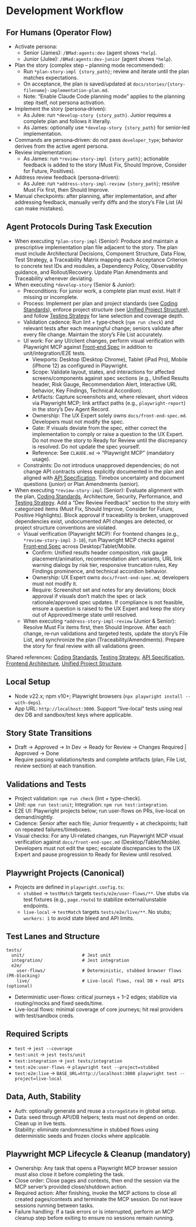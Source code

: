 # Development Workflow

## For Humans (Operator Flow)
- Activate persona:
  - Senior (James): `/BMad:agents:dev` (agent shows `*help`).
  - Junior (Julee): `/BMad:agents:dev-junior` (agent shows `*help`).
- Plan the story (complex step – planning mode recommended):
  - Run `*plan-story-impl {story_path}`; review and iterate until the plan matches expectations.
  - On acceptance, the plan is saved/updated at `docs/stories/{story-filename}-implementation-plan.md`.
  - Note: “Enable Claude Code planning mode” applies to the planning step itself, not persona activation.
- Implement the story (persona‑driven):
  - As Julee: run `*develop-story {story_path}`. Junior requires a complete plan and follows it literally.
  - As James: optionally use `*develop-story {story_path}` for senior‑led implementation.
- Commands are persona‑driven: do not pass `developer_type`; behavior derives from the active agent persona.
- Review implementation:
  - As James: run `*review-story-impl {story_path}`; actionable feedback is added to the story (Must Fix, Should Improve, Consider for Future, Positives).
- Address review feedback (persona‑driven):
  - As Julee: run `*address-story-impl-review {story_path}`; resolve Must Fix first, then Should Improve.
- Manual checkpoints: after planning, after implementation, and after addressing feedback, manually verify diffs and the story’s File List (AI can make mistakes).

## Agent Protocols During Task Execution
- When executing `*plan-story-impl` (Senior): Produce and maintain a prescriptive implementation plan file adjacent to the story. The plan must include Architectural Decisions, Component Structure, Data Flow, Test Strategy, a Traceability Matrix mapping each Acceptance Criterion to concrete test IDs and modules, a Dependency Policy, Observability guidance, and Rollout/Recovery. Update Plan Amendments and Traceability whenever deviating.
- When executing `*develop-story` (Senior & Junior):
  - Preconditions: For junior work, a complete plan must exist. Halt if missing or incomplete.
  - Process: Implement per plan and project standards (see [Coding Standards](#coding-standards)), enforce project structure (see [Unified Project Structure](#unified-project-structure)), and follow [Testing Strategy](#testing-strategy) for lane selection and coverage depth.
  - Validation cadence: Run lint + type‑check (`npm run check`) and relevant tests after each meaningful change; seniors validate after every file change. Maintain the story’s File List accurately.
  - UI work: For any UI/client changes, perform visual verification with Playwright MCP against [Front‑end Spec](./front-end-spec.md) in addition to unit/integration/E2E tests.
    - Viewports: Desktop (Desktop Chrome), Tablet (iPad Pro), Mobile (iPhone 12) as configured in Playwright.
    - Scope: Validate layout, states, and interactions for affected screens/components against spec sections (e.g., Unified Results header, Risk Gauge, Recommendation Alert, Interactive URL behavior, Key Findings, Technical Accordion).
    - Artifacts: Capture screenshots and, where relevant, short videos via Playwright MCP; link artifact paths (e.g., `playwright-report`) in the story’s Dev Agent Record.
    - Ownership: The UX Expert solely owns `docs/front-end-spec.md`. Developers must not modify the spec.
    - Gate: If visuals deviate from the spec, either correct the implementation to comply or raise a question to the UX Expert. Do not move the story to Ready for Review until the discrepancy is resolved. Do not update the spec yourself.
    - Reference: See `CLAUDE.md` → “Playwright MCP” (mandatory usage).
  - Constraints: Do not introduce unapproved dependencies; do not change API contracts unless explicitly documented in the plan and aligned with [API Specification](#api-specification). Timebox uncertainty and document questions (junior) or Plan Amendments (senior).
- When executing `*review-story-impl` (Senior): Evaluate alignment with the plan, [Coding Standards](#coding-standards), Architecture, Security, Performance, and [Testing Strategy](#testing-strategy). Add a “Dev Review Feedback” section to the story with categorized items (Must Fix, Should Improve, Consider for Future, Positive Highlights). Block approval if traceability is broken, unapproved dependencies exist, undocumented API changes are detected, or project structure conventions are violated.
  - Visual verification (Playwright MCP): For frontend changes (e.g., `*review-story-impl 3-18`), run Playwright MCP checks against [Front‑end Spec](./front-end-spec.md) across Desktop/Tablet/Mobile.
    - Confirm: Unified results header composition, risk gauge placement/animation, recommendation alert variants, URL link warning dialogs by risk tier, responsive truncation rules, Key Findings prominence, and technical accordion behavior.
    - Ownership: UX Expert owns `docs/front-end-spec.md`; developers must not modify it.
    - Require: Screenshot set and notes for any deviations; block approval if visuals don’t match the spec or lack rationale/approved spec updates. If compliance is not feasible, ensure a question is raised to the UX Expert and keep the story out of Approved/merge state until resolved.
  - When executing `*address-story-impl-review` (Junior & Senior): Resolve Must Fix items first, then Should Improve. After each change, re‑run validations and targeted tests, update the story’s File List, and synchronize the plan (Traceability/Amendments). Prepare the story for final review with all validations green.

Shared references: [Coding Standards](#coding-standards), [Testing Strategy](#testing-strategy), [API Specification](#api-specification), [Frontend Architecture](#frontend-architecture), [Unified Project Structure](#unified-project-structure).

## Local Setup
- Node v22.x; npm v10+; Playwright browsers (`npx playwright install --with-deps`).
- App URL: `http://localhost:3000`. Support “live-local” tests using real dev DB and sandbox/test keys where applicable.

## Story State Transitions
- Draft → Approved → In Dev → Ready for Review → Changes Required | Approved → Done
- Require passing validations/tests and complete artifacts (plan, File List, review section) at each transition.

## Validations and Tests
- Project validation: `npm run check` (lint + type-check).
- Unit: `npm run test:unit`; Integration: `npm run test:integration`.
- E2E UI: Playwright projects below; run user-flows on PRs, live-local on demand/nightly.
- Cadence: Senior after each file; Junior frequently + at checkpoints; halt on repeated failures/timeboxes.
- Visual checks: For any UI-related changes, run Playwright MCP visual verification against `docs/front-end-spec.md` (Desktop/Tablet/Mobile). Developers must not edit the spec; escalate discrepancies to the UX Expert and pause progression to Ready for Review until resolved.

## Playwright Projects (Canonical)
- Projects are defined in `playwright.config.ts`:
  - `stubbed` → `testMatch` targets `tests/e2e/user-flows/**`. Use stubs via test fixtures (e.g., `page.route`) to stabilize external/unstable endpoints.
  - `live-local` → `testMatch` targets `tests/e2e/live/**`. No stubs; `workers: 1` to avoid state bleed and API limits.

## Test Lanes and Structure
```
tests/
  unit/                      # Jest unit
  integration/               # Jest integration
  e2e/
    user-flows/              # Deterministic, stubbed browser flows  (PR-blocking)
    live/                    # Live-local flows, real DB + real APIs (optional)
```
- Deterministic user-flows: critical journeys + 1–2 edges; stabilize via routing/mocks and fixed seeds/time.
- Live-local flows: minimal coverage of core journeys; hit real providers with test/sandbox creds.

## Required Scripts
- `test` → `jest --coverage`
- `test:unit` → `jest tests/unit`
- `test:integration` → `jest tests/integration`
- `test:e2e:user-flows` → `playwright test --project=stubbed`
- `test:e2e:live` → `BASE_URL=http://localhost:3000 playwright test --project=live-local`

## Data, Auth, Stability
- Auth: optionally generate and reuse a `storageState` in global setup.
- Data: seed through API/DB helpers; tests must not depend on order. Clean up in live tests.
- Stability: eliminate randomness/time in stubbed flows using deterministic seeds and frozen clocks where applicable.

## Playwright MCP Lifecycle & Cleanup (mandatory)
- Ownership: Any task that opens a Playwright MCP browser session must also close it before completing the task.
- Close order: Close pages and contexts, then end the session via the MCP server’s provided close/shutdown action.
- Required action: After finishing, invoke the MCP actions to close all created pages/contexts and terminate the MCP session. Do not leave sessions running between tasks.
- Failure handling: If a task errors or is interrupted, perform an MCP cleanup step before exiting to ensure no sessions remain running.